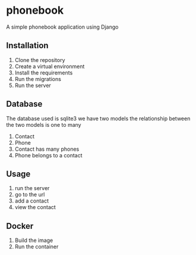 # phonebook
A simple phonebook application using Django

## Installation
1. Clone the repository
2. Create a virtual environment
3. Install the requirements
4. Run the migrations
5. Run the server

## Database
The database used is sqlite3
we have two models
the relationship between the two models is one to many
1. Contact
2. Phone
3. Contact has many phones
4. Phone belongs to a contact

## Usage
1. run the server
2. go to the url
3. add a contact
4. view the contact

## Docker
1. Build the image
2. Run the container
